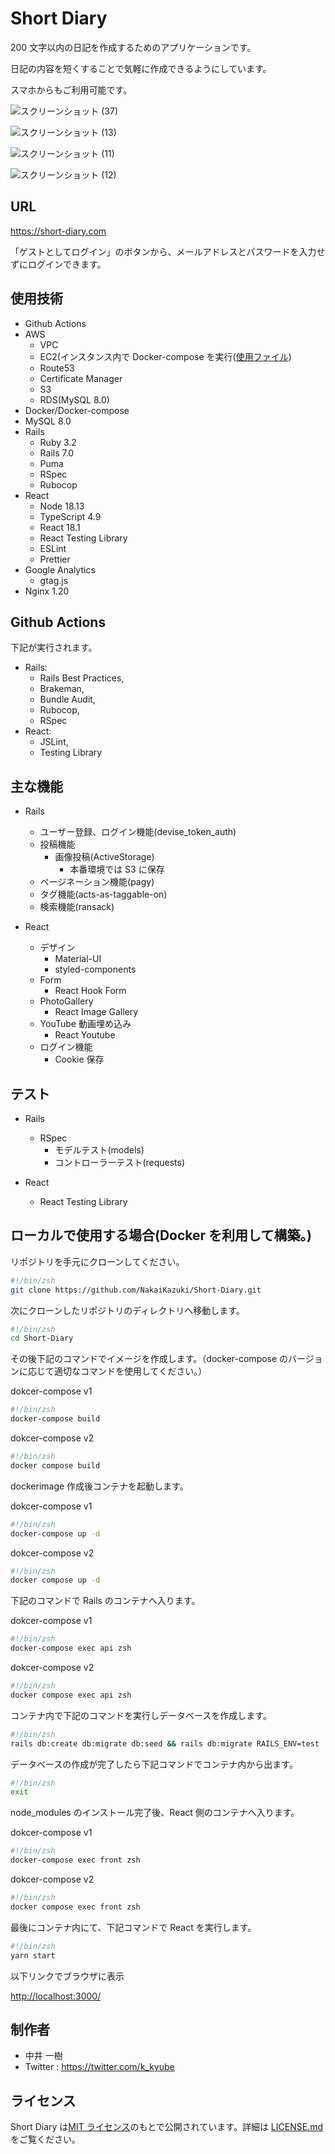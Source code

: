 # Short Diary

200 文字以内の日記を作成するためのアプリケーションです。

日記の内容を短くすることで気軽に作成できるようにしています。

スマホからもご利用可能です。

![スクリーンショット (37)](https://user-images.githubusercontent.com/62586169/215309122-bbc88df6-0d25-40cb-81ef-e791f0bdfc4b.png)

![スクリーンショット (13)](https://user-images.githubusercontent.com/62586169/175801483-c92a036e-7f62-4ae4-948a-10d16c596156.png)

![スクリーンショット (11)](https://user-images.githubusercontent.com/62586169/175801478-e6f0fc35-45e3-4345-a420-755552a03af9.png)

![スクリーンショット (12)](https://user-images.githubusercontent.com/62586169/175801481-c7d2089c-7813-4023-bd34-40d88a52f4e7.png)

## URL

<https://short-diary.com>

「ゲストとしてログイン」のボタンから、メールアドレスとパスワードを入力せずにログインできます。

## 使用技術

- Github Actions
- AWS
  - VPC
  - EC2(インスタンス内で Docker-compose を実行([使用ファイル](https://github.com/NakaiKazuki/Short-Diary/blob/main/docker-compose-prod.yml))
  - Route53
  - Certificate Manager
  - S3
  - RDS(MySQL 8.0)
- Docker/Docker-compose
- MySQL 8.0
- Rails
  - Ruby 3.2
  - Rails 7.0
  - Puma
  - RSpec
  - Rubocop
- React
  - Node 18.13
  - TypeScript 4.9
  - React 18.1
  - React Testing Library
  - ESLint
  - Prettier
- Google Analytics
  - gtag.js
- Nginx 1.20

## Github Actions

下記が実行されます。

- Rails:
  - Rails Best Practices,
  - Brakeman,
  - Bundle Audit,
  - Rubocop,
  - RSpec
- React:
  - JSLint,
  - Testing Library

## 主な機能

- Rails

  - ユーザー登録、ログイン機能(devise_token_auth)
  - 投稿機能
    - 画像投稿(ActiveStorage)
      - 本番環境では S3 に保存
  - ページネーション機能(pagy)
  - タグ機能(acts-as-taggable-on)
  - 検索機能(ransack)

- React

  - デザイン
    - Material-UI
    - styled-components
  - Form
    - React Hook Form
  - PhotoGallery
    - React Image Gallery
  - YouTube 動画埋め込み
    - React Youtube
  - ログイン機能
    - Cookie 保存

## テスト

- Rails

  - RSpec
    - モデルテスト(models)
    - コントローラーテスト(requests)

- React
  - React Testing Library

## ローカルで使用する場合(Docker を利用して構築。)

リポジトリを手元にクローンしてください。

```zsh
#!/bin/zsh
git clone https://github.com/NakaiKazuki/Short-Diary.git
```

次にクローンしたリポジトリのディレクトリへ移動します。

```zsh
#!/bin/zsh
cd Short-Diary
```

その後下記のコマンドでイメージを作成します。（docker-compose のバージョンに応じて適切なコマンドを使用してください。）

dokcer-compose v1

```zsh
#!/bin/zsh
docker-compose build
```

dokcer-compose v2

```zsh
#!/bin/zsh
docker compose build
```

dockerimage 作成後コンテナを起動します。

dokcer-compose v1

```zsh
#!/bin/zsh
docker-compose up -d
```

dokcer-compose v2

```zsh
#!/bin/zsh
docker compose up -d
```

下記のコマンドで Rails のコンテナへ入ります。

dokcer-compose v1

```zsh
#!/bin/zsh
docker-compose exec api zsh
```

dokcer-compose v2

```zsh
#!/bin/zsh
docker compose exec api zsh
```

コンテナ内で下記のコマンドを実行しデータベースを作成します。

```zsh
#!/bin/zsh
rails db:create db:migrate db:seed && rails db:migrate RAILS_ENV=test
```

データベースの作成が完了したら下記コマンドでコンテナ内から出ます。

```zsh
#!/bin/zsh
exit
```

node_modules のインストール完了後、React 側のコンテナへ入ります。

dokcer-compose v1

```zsh
#!/bin/zsh
docker-compose exec front zsh
```

dokcer-compose v2

```zsh
#!/bin/zsh
docker compose exec front zsh
```

最後にコンテナ内にて、下記コマンドで React を実行します。

```zsh
#!/bin/zsh
yarn start
```

以下リンクでブラウザに表示

<http://localhost:3000/>

## 制作者

- 中井 一樹
- Twitter : <https://twitter.com/k_kyube>

## ライセンス

Short Diary は[MIT ライセンス](https://en.wikipedia.org/wiki/MIT_License)のもとで公開されています。詳細は [LICENSE.md](https://github.com/NakaiKazuki/Short-Diary/blob/master/LICENSE.md) をご覧ください。
